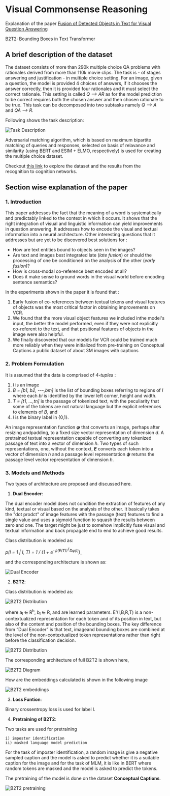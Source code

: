 # Visual Commonsense Reasoning

Explanation of the paper [Fusion of Detected Objects in Text for Visual Question Answering](http://arxiv.org/abs/1811.10830)

B2T2: Bounding Boxes in Text Transformer

## A brief description of the dataset

The dataset consists of more than 290k multiple choice QA problems with rationales derived from more than 110k movie clips. The task is - of stages answering and justification - in multiple choice setting. For an image, given a question, the model is provided 4 choices of answers, if it chooses the answer correctly, then it is provided four rationales and it must select the correct rationale. This setting is called _Q --> AR_ as for the model prediction to be correct requires both the chosen answer and then chosen rationale to be true. This task can be decomposed into two subtasks namely _Q --> A_ and _QA --> R_.

Following shows the task description:

![Task Description](images/task.png?raw=true)

Adversarial matching algorithm, which is based on maximum bipartite matching of queries and responses, selected on basis of relavance and similarity (using BERT and ESIM + ELMO, respectively) is used for creating the multiple choice dataset.


Checkout [this link](https://visualcommonsense.com/explore/) to explore the dataset and the results from the recognition to cognition networks.

## Section wise explanation of the paper

### 1. Introduction

This paper addresses the fact that the meaning of a word is systematically and predictably linked to the context in which it occurs. It shows that the right integration of visual and linguistic information can yield improvements in question answering. It addresses how to encode the visual and textual information into a neural architecture. Other interesting questions that it addresses but are yet to be discovered best solutions for : 

- How are text entities bound to objects seen in the images?
- Are text and images best integrated late (_late fusion_) or should the processing of one be conditioned on the analysis of the other (_early fusion_)? 
- How is cross-modal co-reference best encoded at all?
- Does it make sense to ground words in the visual world before encoding sentence semantics?

In the experiments shown in the paper it is found that :

1. Early fusion of co-references between textual tokens and visual features of objects was the most critical factor in obtaining improvements on VCR.
2. We found that the more visual object features we included inthe model's input, the better the model performed, even if they were not explicitly co-referent to the text, and that positional features of objects in the image  were  also  helpful.
3. We finally discovered that our models for VCR could be trained much more reliably when they were initialized from pre-training on Conceptual Captions a public dataset of about 3M images with captions

### 2. Problem Formulation

It is assumed that the data is comprised of _4-tuples_ :

1. _I_ is an image
2. _B = [b1, b2, ---,bm]_ is the list of bounding boxes referring to regions of _I_ where each _bi_ is identified by the lower left corner, height and width.
3. _T = [t1, ...,tn]_ is the passage of tokenized text, with the peculiarity that some of the tokens are not natural language but the explicit references to elements of _B_, and
4. _l_ is the binary label in {0,1}.

An image representation function *__&phi;__* that converts an image, perhaps after resizing andpadding,  to  a  fixed  size  vector  representation  of dimension _d_.
A pretrained textual representation capable of converting any tokenized passage of text into a vector of dimension _h_. Two types of such representations, one, without the context, *__E__* converts each token into a vector of dimension _h_ and a passage level representation *__&psi;__* returns the passage level vector representation of dimension _h_.

### 3. Models and Methods

Two types of architecture are proposed and discussed here. 

1. __Dual Encoder__:

The dual encoder model does not condition the extraction of features of any kind, textual or visual based on the analysis of the other. It basically takes the "dot prodct" of image features with the passage (text) features to find a single value and uses a sigmoid function to squash the results between zero and one. The target might be just to somehow implicitly fuse visual and textual information and back propagate end to end to achieve good results.

Class distribution is modeled as:

__p(l = 1 | I, T)_ = 1 / (1 + e<sup>-&psi;(_E_(_T_))<sup>T</sup>_D_&phi;(_I_)</sup>)__

and the corresponding architecture is shown as:

![Dual Encoder](images/dualencoder.png?raw=true)


2. __B2T2__:

Class distribution is modeled as:

![B2T2 Distribution](images/b2t2distri.png?raw=true)

where a<sub>l</sub> &isin; R<sup>h</sup>, b<sub>l</sub> &isin; R, and are learned parameters. E'(I,B,R,T) is a non-contextualized representation for each token and of its position in text, but also of the content and position of the bounding boxes. The key difference from “Dual Encoder” is that text,  imageand bounding boxes are combined at the level of the non-contextualized token representations rather than right before the classification decision.

![B2T2 Distribution](images/b2t2et.png?raw=true)

The corresponding architecture of full B2T2 is shown here,

![B2T2 Diagram](images/earlyfusion.png?raw=true)

How are the embeddings calculated is shown in the following image

![B2T2 embeddings](images/embb.png?raw=true)

3. __Loss Funtion__: 

Binary crossentropy loss is used for label l.

4. __Pretraining of B2T2__:

Two tasks are used for pretraining 
	
	i) imposter identification
	ii) masked language model prediction

For the task of imposter identification, a random image is give a negative sampled caption and the model is asked to predict whether it is a suitable caption for the image and for the task of MLM, it is like in BERT where random tokens are masked and the model is asked to predict the tokens.

The pretraining of the model is done on the dataset __Conceptual Captions__.

![B2T2 pretraining](images/pretrain.png?raw=true)

